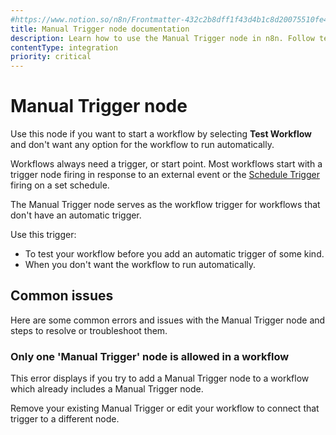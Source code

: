 ```yaml
---
#https://www.notion.so/n8n/Frontmatter-432c2b8dff1f43d4b1c8d20075510fe4
title: Manual Trigger node documentation
description: Learn how to use the Manual Trigger node in n8n. Follow technical documentation to integrate Manual Trigger node into your workflows.
contentType: integration
priority: critical
---
```


# Manual Trigger node

Use this node if you want to start a workflow by selecting **Test Workflow** and don't want any option for the workflow to run automatically.

Workflows always need a trigger, or start point. Most workflows start with a trigger node firing in response to an external event or the [Schedule Trigger](/integrations/builtin/core-nodes/n8n-nodes-base.scheduletrigger/) firing on a set schedule.

The Manual Trigger node serves as the workflow trigger for workflows that don't have an automatic trigger.

Use this trigger:

* To test your workflow before you add an automatic trigger of some kind.
* When you don't want the workflow to run automatically.

## Common issues

Here are some common errors and issues with the Manual Trigger node and steps to resolve or troubleshoot them.

<!-- vale off -->
### Only one 'Manual Trigger' node is allowed in a workflow
<!-- vale on -->

This error displays if you try to add a Manual Trigger node to a workflow which already includes a Manual Trigger node.

Remove your existing Manual Trigger or edit your workflow to connect that trigger to a different node.

